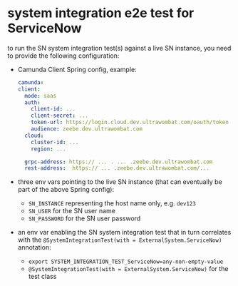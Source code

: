 # system integration e2e test for ServiceNow

to run the SN system integration test(s) against a live SN instance, you need to provide the following configuration:

- Camunda Client Spring config, example:
  ```yaml
  camunda:
  client:
    mode: saas
    auth:
      client-id: ...
      client-secret: ...
      token-url: https://login.cloud.dev.ultrawombat.com/oauth/token
      audience: zeebe.dev.ultrawombat.com
    cloud:
      cluster-id: ...
      region: ...

    grpc-address: https:// ... . ... .zeebe.dev.ultrawombat.com
    rest-address:  https:// ... .zeebe.dev.ultrawombat.com/...
   ```  

- three env vars pointing to the live SN instance (that can eventually be part of the above Spring config):
  - `SN_INSTANCE` representing the host name only, e.g. `dev123`
  - `SN_USER` for the SN user name
  - `SN_PASSWORD` for the SN user password

- an env var enabling the SN system integration test that in turn correlates with the `@SystemIntegrationTest(with = ExternalSystem.ServiceNow)` annotation:
  - `export SYSTEM_INTEGRATION_TEST_ServiceNow=any-non-empty-value`
  - `@SystemIntegrationTest(with = ExternalSystem.ServiceNow)` for the test class